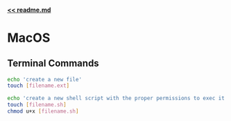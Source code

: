 #### [<< readme.md](../README.md) 
# MacOS

## Terminal Commands

```sh
echo 'create a new file'
touch [filename.ext]

echo 'create a new shell script with the proper permissions to exec it'
touch [filename.sh]
chmod u+x [filename.sh]
```